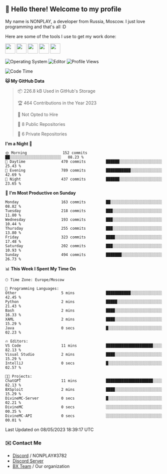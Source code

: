 ## :wave: Hello there! Welcome to my profile

My name is NONPLAY, a developer from Russia, Moscow. I just love programming and that's all :D

Here are some of the tools I use to get my work done:

<kbd><img height="32" src="https://img.icons8.com/color/2x/visual-studio-code-2019.png"></kbd>
<kbd><img height="32" src="https://img.icons8.com/color/2x/linux.png"></kbd>
<kbd><img height="32" src="https://img.icons8.com/fluent/2x/console.png"></kbd>
<kbd><img height="32" src="https://img.icons8.com/color/2x/open-source.png"></kbd>
<kbd><img height="32" src="https://img.icons8.com/color/2x/git.png"></kbd>

![Operating System](https://img.shields.io/badge/OS-Windows%2010%20Pro-informational?style=for-the-badge&logo=Windows&logoColor=white&color=007ec6)
![Editor](https://img.shields.io/badge/Editor-VS%20Code-informational?style=for-the-badge&logo=Visual%20Studio%20Code&logoColor=white&color=007ec6)
![Profile Views](https://komarev.com/ghpvc/?username=NONPLAYT&color=blue&style=for-the-badge)

<!--START_SECTION:waka-->
![Code Time](http://img.shields.io/badge/Code%20Time-131%20hrs%2013%20mins-blue)

**🐱 My GitHub Data** 

> 📦 226.8 kB Used in GitHub's Storage 
 > 
> 🏆 464 Contributions in the Year 2023
 > 
> 🚫 Not Opted to Hire
 > 
> 📜 8 Public Repositories 
 > 
> 🔑 6 Private Repositories 
 > 
**I'm a Night 🦉** 

```text
🌞 Morning                152 commits         ██░░░░░░░░░░░░░░░░░░░░░░░   08.23 % 
🌆 Daytime                470 commits         ██████░░░░░░░░░░░░░░░░░░░   25.43 % 
🌃 Evening                789 commits         ███████████░░░░░░░░░░░░░░   42.69 % 
🌙 Night                  437 commits         ██████░░░░░░░░░░░░░░░░░░░   23.65 % 
```
📅 **I'm Most Productive on Sunday** 

```text
Monday                   163 commits         ██░░░░░░░░░░░░░░░░░░░░░░░   08.82 % 
Tuesday                  218 commits         ███░░░░░░░░░░░░░░░░░░░░░░   11.80 % 
Wednesday                193 commits         ███░░░░░░░░░░░░░░░░░░░░░░   10.44 % 
Thursday                 255 commits         ███░░░░░░░░░░░░░░░░░░░░░░   13.80 % 
Friday                   323 commits         ████░░░░░░░░░░░░░░░░░░░░░   17.48 % 
Saturday                 202 commits         ███░░░░░░░░░░░░░░░░░░░░░░   10.93 % 
Sunday                   494 commits         ███████░░░░░░░░░░░░░░░░░░   26.73 % 
```


📊 **This Week I Spent My Time On** 

```text
🕑︎ Time Zone: Europe/Moscow

💬 Programming Languages: 
Other                    5 mins              ███████████░░░░░░░░░░░░░░   42.45 % 
Python                   2 mins              █████░░░░░░░░░░░░░░░░░░░░   21.43 % 
Bash                     2 mins              ████░░░░░░░░░░░░░░░░░░░░░   16.33 % 
XAML                     2 mins              ████░░░░░░░░░░░░░░░░░░░░░   15.29 % 
Java                     0 secs              █░░░░░░░░░░░░░░░░░░░░░░░░   02.23 % 

🔥 Editors: 
VS Code                  11 mins             █████████████████████░░░░   82.13 % 
Visual Studio            2 mins              ████░░░░░░░░░░░░░░░░░░░░░   15.29 % 
IntelliJ                 0 secs              █░░░░░░░░░░░░░░░░░░░░░░░░   02.57 % 

🐱‍💻 Projects: 
ChatGPT                  11 mins             █████████████████████░░░░   82.13 % 
BXSploit                 2 mins              ████░░░░░░░░░░░░░░░░░░░░░   15.29 % 
DivineMC-Server          0 secs              █░░░░░░░░░░░░░░░░░░░░░░░░   02.21 % 
DivineMC                 0 secs              ░░░░░░░░░░░░░░░░░░░░░░░░░   00.35 % 
DivineMC-API             0 secs              ░░░░░░░░░░░░░░░░░░░░░░░░░   00.01 % 
```


 Last Updated on 08/05/2023 18:39:17 UTC
<!--END_SECTION:waka-->

### ✉️ Contact Me

- [Discord](https://discord.com/users/597087584090587177) / NONPLAY#3782
- [Discord Server](https://discord.gg/p7cxhw7E2M)
- [BX Team](https://github.com/BX-Team) / Our organization

